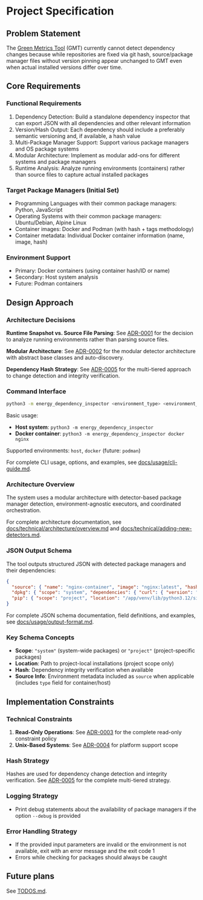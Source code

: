 # Project Specification

## Problem Statement

The [Green Metrics Tool](https://github.com/green-coding-solutions/green-metrics-tool) (GMT) currently cannot detect dependency changes because while repositories are fixed via git hash, source/package manager files without version pinning appear unchanged to GMT even when actual installed versions differ over time.

## Core Requirements

### Functional Requirements

1. Dependency Detection: Build a standalone dependency inspector that can export JSON with all dependencies and other relevant information
2. Version/Hash Output: Each dependency should include a preferably semantic versioning and, if available, a hash value
3. Multi-Package Manager Support: Support various package managers and OS package systems
4. Modular Architecture: Implement as modular add-ons for different systems and package managers
5. Runtime Analysis: Analyze running environments (containers) rather than source files to capture actual installed packages

### Target Package Managers (Initial Set)

- Programming Languages with their common package managers: Python, JavaScript
- Operating Systems with their common package managers: Ubuntu/Debian, Alpine Linux
- Container images: Docker and Podman (with hash + tags methodology)
- Container metadata: Individual Docker container information (name, image, hash)

### Environment Support

- Primary: Docker containers (using container hash/ID or name)
- Secondary: Host system analysis
- Future: Podman containers

## Design Approach

### Architecture Decisions

**Runtime Snapshot vs. Source File Parsing**: See [ADR-0001](docs/technical/architecture/adr/0001-runtime-snapshot-approach.md) for the decision to analyze running environments rather than parsing source files.

**Modular Architecture**: See [ADR-0002](docs/technical/architecture/adr/0002-modular-detector-architecture.md) for the modular detector architecture with abstract base classes and auto-discovery.

**Dependency Hash Strategy**: See [ADR-0005](docs/technical/architecture/adr/0005-dependency-hash-strategy.md) for the multi-tiered approach to change detection and integrity verification.

### Command Interface

```sh
python3 -m energy_dependency_inspector <environment_type> <environment_identifier> <options>
```

Basic usage:

- **Host system**: `python3 -m energy_dependency_inspector`
- **Docker container**: `python3 -m energy_dependency_inspector docker nginx`

Supported environments: `host`, `docker` (future: `podman`)

For complete CLI usage, options, and examples, see [docs/usage/cli-guide.md](docs/usage/cli-guide.md).

### Architecture Overview

The system uses a modular architecture with detector-based package manager detection, environment-agnostic executors, and coordinated orchestration.

For complete architecture documentation, see [docs/technical/architecture/overview.md](docs/technical/architecture/overview.md) and [docs/technical/adding-new-detectors.md](docs/technical/adding-new-detectors.md).

### JSON Output Schema

The tool outputs structured JSON with detected package managers and their dependencies:

```json
{
  "source": { "name": "nginx-container", "image": "nginx:latest", "hash": "sha256:..." },
  "dpkg": { "scope": "system", "dependencies": { "curl": { "version": "7.81.0-1ubuntu1.18 amd64" } } },
  "pip": { "scope": "project", "location": "/app/venv/lib/python3.12/site-packages", "dependencies": { "numpy": { "version": "1.3.3" } } }
}
```

For complete JSON schema documentation, field definitions, and examples, see [docs/usage/output-format.md](docs/usage/output-format.md).

### Key Schema Concepts

- **Scope**: `"system"` (system-wide packages) or `"project"` (project-specific packages)
- **Location**: Path to project-local installations (project scope only)
- **Hash**: Dependency integrity verification when available
- **Source Info**: Environment metadata included as `source` when applicable (includes `type` field for container/host)

## Implementation Constraints

### Technical Constraints

1. **Read-Only Operations**: See [ADR-0003](docs/technical/architecture/adr/0003-read-only-operations.md) for the complete read-only constraint policy
2. **Unix-Based Systems**: See [ADR-0004](docs/technical/architecture/adr/0004-unix-only-support.md) for platform support scope

### Hash Strategy

Hashes are used for dependency change detection and integrity verification. See [ADR-0005](docs/technical/architecture/adr/0005-dependency-hash-strategy.md) for the complete multi-tiered strategy.

### Logging Strategy

- Print debug statements about the availability of package managers if the option `--debug` is provided

### Error Handling Strategy

- If the provided input parameters are invalid or the environment is not available, exit with an error message and the exit code 1
- Errors while checking for packages should always be caught

## Future plans

See [TODOS.md](TODOS.md).

